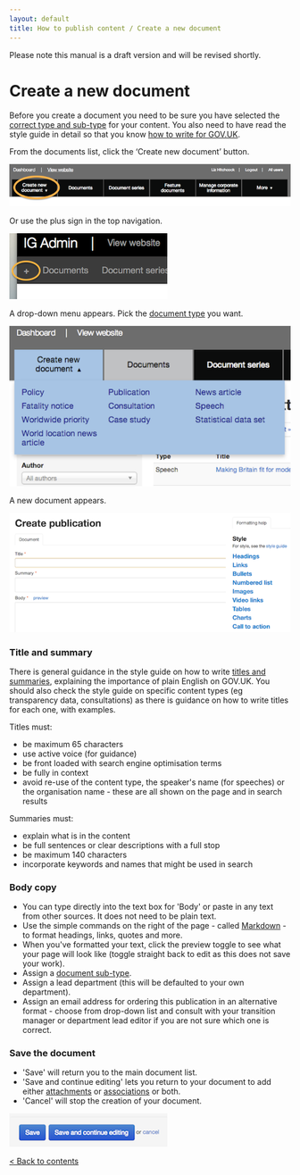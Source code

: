 ```yaml
---
layout: default
title: How to publish content / Create a new document
---
```


Please note this manual is a draft version and will be revised shortly.

# Create a new document

Before you create a document you need to be sure you have selected the [correct type and sub-type](http://alphagov.github.io/inside-government-admin-guide/creating-documents/document-types.html) for your content. You also need to have read the style guide in detail so that you know [how to write for GOV.UK](https://www.gov.uk/designprinciples/styleguide).


From the documents list, click the ‘Create new document’ button.

![Create new document 1](creating-a-new-doc-1.png)

Or use the plus sign in the top navigation.

![Create new document 5](creating-a-new-doc-5.png)

A drop-down menu appears. Pick the [document type](http://alphagov.github.io/inside-government-admin-guide/creating-documents/document-types.html) you want.

![Create new document 2](creating-a-new-doc-2.png)

A new document appears.

![Create new document 3](creating-a-new-doc-3.png)


### Title and summary

There is general guidance in the style guide on how to write [titles and summaries](https://www.gov.uk/designprinciples/detailedguides#detailed-guides), explaining the importance of plain English on GOV.UK. You should also check the style guide on specific content types (eg transparency data, consultations) as there is guidance on how to write titles for each one, with examples.

Titles must:

* be maximum 65 characters 
* use active voice (for guidance) 
* be front loaded with search engine optimisation terms
* be fully in context
* avoid re-use of the content type, the speaker's name (for speeches) or the organisation name - these are all shown on the page and in search results

Summaries must:

* explain what is in the content
* be full sentences or clear descriptions with a full stop
* be maximum 140 characters
* incorporate keywords and names that might be used in search

### Body copy

* You can type directly into the text box for 'Body' or paste in any text from other sources. It does not need to be plain text.
* Use the simple commands on the right of the page - called [Markdown](/inside-government-admin-guide/creating-documents/markdown.html) - to format headings, links, quotes and more.
* When you've formatted your text, click the preview toggle to see what your page will look like (toggle straight back to edit as this does not save your work).
* Assign a [document sub-type](http://alphagov.github.io/inside-government-admin-guide/creating-documents/document-types.html).
* Assign a lead department (this will be defaulted to your own department).
* Assign an email address for ordering this publication in an alternative format - choose from drop-down list and consult with your transition manager or department lead editor if you are not sure which one is correct.

### Save the document

* 'Save' will return you to the main document list.
* 'Save and continue editing' lets you return to your document to add either [attachments](http://alphagov.github.io/inside-government-admin-guide/creating-documents/add-attachments.html) or [associations](http://alphagov.github.io/inside-government-admin-guide/creating-documents/add-associations.html) or both.
* 'Cancel' will stop the creation of your document.

![Create new document 4](creating-a-new-doc-4.png)

[< Back to contents](http://alphagov.github.io/inside-government-admin-guide/)

